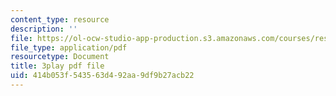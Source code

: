 ```yaml
---
content_type: resource
description: ''
file: https://ol-ocw-studio-app-production.s3.amazonaws.com/courses/res-10-001-making-science-and-engineering-pictures-a-practical-guide-to-presenting-your-work-spring-2016/414b053f543563d492aa9df9b27acb22_bHbWFHMffzE.pdf
file_type: application/pdf
resourcetype: Document
title: 3play pdf file
uid: 414b053f-5435-63d4-92aa-9df9b27acb22
---
```

